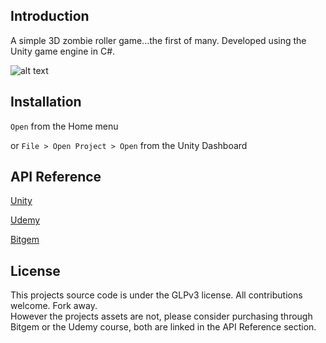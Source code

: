 ## Introduction

A simple 3D zombie roller game...the first of many. Developed using the Unity game engine in C#. 

![alt text](https://i.imgur.com/DrypJ39.png, "Game Screenshot")

## Installation

`Open` from the Home menu

or `File > Open Project > Open` from the Unity Dashboard 

## API Reference

[Unity](https://docs.unity3d.com/Manual/index.html)

[Udemy](https://www.udemy.com/devslopes-unity3d/)

[Bitgem](https://shop.bitgem3d.com/)

## License

This projects source code is under the GLPv3 license. All contributions welcome. Fork away.  
However the projects assets are not, please consider purchasing through Bitgem or the Udemy course, both are linked in the API Reference section.
